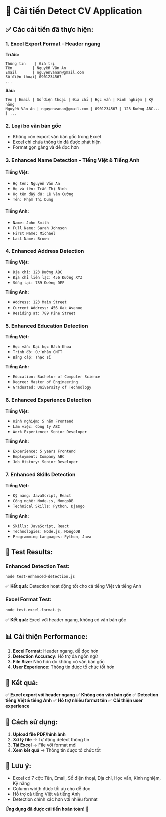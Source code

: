 # 🚀 Cải tiến Detect CV Application

## ✅ **Các cải tiến đã thực hiện:**

### 1. **Excel Export Format - Header ngang**

**Trước:**

```
Thông tin    | Giá trị
Tên         | Nguyễn Văn An
Email       | nguyenvanan@gmail.com
Số điện thoại| 0901234567
...
```

**Sau:**

```
Tên | Email | Số điện thoại | Địa chỉ | Học vấn | Kinh nghiệm | Kỹ năng
Nguyễn Văn An | nguyenvanan@gmail.com | 0901234567 | 123 Đường ABC... | ...
```

### 2. **Loại bỏ văn bản gốc**

- Không còn export văn bản gốc trong Excel
- Excel chỉ chứa thông tin đã được phát hiện
- Format gọn gàng và dễ đọc hơn

### 3. **Enhanced Name Detection - Tiếng Việt & Tiếng Anh**

#### **Tiếng Việt:**

- `Họ tên: Nguyễn Văn An`
- `Họ và tên: Trần Thị Bình`
- `Họ tên đầy đủ: Lê Văn Cường`
- `Tên: Phạm Thị Dung`

#### **Tiếng Anh:**

- `Name: John Smith`
- `Full Name: Sarah Johnson`
- `First Name: Michael`
- `Last Name: Brown`

### 4. **Enhanced Address Detection**

**Tiếng Việt:**

- `Địa chỉ: 123 Đường ABC`
- `Địa chỉ liên lạc: 456 Đường XYZ`
- `Sống tại: 789 Đường DEF`

**Tiếng Anh:**

- `Address: 123 Main Street`
- `Current Address: 456 Oak Avenue`
- `Residing at: 789 Pine Street`

### 5. **Enhanced Education Detection**

**Tiếng Việt:**

- `Học vấn: Đại học Bách Khoa`
- `Trình độ: Cử nhân CNTT`
- `Bằng cấp: Thạc sĩ`

**Tiếng Anh:**

- `Education: Bachelor of Computer Science`
- `Degree: Master of Engineering`
- `Graduated: University of Technology`

### 6. **Enhanced Experience Detection**

**Tiếng Việt:**

- `Kinh nghiệm: 5 năm Frontend`
- `Làm việc: Công ty ABC`
- `Work Experience: Senior Developer`

**Tiếng Anh:**

- `Experience: 5 years Frontend`
- `Employment: Company ABC`
- `Job History: Senior Developer`

### 7. **Enhanced Skills Detection**

**Tiếng Việt:**

- `Kỹ năng: JavaScript, React`
- `Công nghệ: Node.js, MongoDB`
- `Technical Skills: Python, Django`

**Tiếng Anh:**

- `Skills: JavaScript, React`
- `Technologies: Node.js, MongoDB`
- `Programming Languages: Python, Java`

## 🧪 **Test Results:**

### Enhanced Detection Test:

```bash
node test-enhanced-detection.js
```

✅ **Kết quả:** Detection hoạt động tốt cho cả tiếng Việt và tiếng Anh

### Excel Format Test:

```bash
node test-excel-format.js
```

✅ **Kết quả:** Excel với header ngang, không có văn bản gốc

## 📊 **Cải thiện Performance:**

1. **Excel Format:** Header ngang, dễ đọc hơn
2. **Detection Accuracy:** Hỗ trợ đa ngôn ngữ
3. **File Size:** Nhỏ hơn do không có văn bản gốc
4. **User Experience:** Thông tin được tổ chức tốt hơn

## 🎯 **Kết quả:**

✅ **Excel export với header ngang**
✅ **Không còn văn bản gốc**
✅ **Detection tiếng Việt & tiếng Anh**
✅ **Hỗ trợ nhiều format tên**
✅ **Cải thiện user experience**

## 🚀 **Cách sử dụng:**

1. **Upload file PDF/hình ảnh**
2. **Xử lý file** → Tự động detect thông tin
3. **Tải Excel** → File với format mới
4. **Xem kết quả** → Thông tin được tổ chức tốt

## 📝 **Lưu ý:**

- Excel có 7 cột: Tên, Email, Số điện thoại, Địa chỉ, Học vấn, Kinh nghiệm, Kỹ năng
- Column width được tối ưu cho dễ đọc
- Hỗ trợ cả tiếng Việt và tiếng Anh
- Detection chính xác hơn với nhiều format

**Ứng dụng đã được cải tiến hoàn toàn!** 🎉

